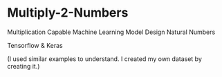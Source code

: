 # Multiply-2-Numbers
Multiplication Capable Machine Learning Model Design  Natural Numbers


Tensorflow & Keras


(I used similar examples to understand. I created my own dataset by creating it.)
